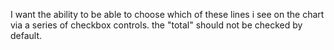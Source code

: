 I want the ability to be able to choose which of these lines i see on the chart via a series of checkbox controls.  the "total" should not be checked by default.